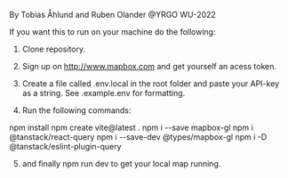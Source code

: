 By Tobias Åhlund and Ruben Olander @YRGO WU-2022

If you want this to run on your machine do the following:

1. Clone repository.

2. Sign up on http://www.mapbox.com and get yourself an acess token.

3. Create a file called .env.local in the root folder and paste your API-key as a string. See .example.env for formatting.

4. Run the following commands:

npm install
npm create vite@latest .
npm i --save mapbox-gl
npm i @tanstack/react-query
npm i --save-dev @types/mapbox-gl
npm i -D @tanstack/eslint-plugin-query

5. and finally npm run dev to get your local map running.